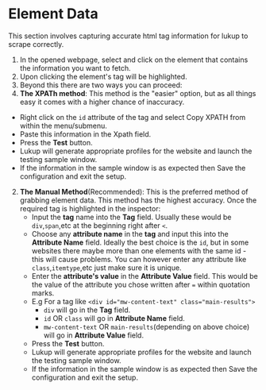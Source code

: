 # Element Data

This section involves capturing accurate html tag information for lukup to scrape correctly.

1. In the opened webpage, select and click on the element that contains the information you want to fetch.
2. Upon clicking the element's tag will be highlighted.
3. Beyond this there are two ways you can proceed:
 1. **The XPATh method**:
    This method is the "easier" option, but as all things easy it comes with a higher chance of inaccuracy.
   - Right click on the `id` attribute of the tag and select Copy XPATH from within the menu/submenu.
   - Paste this information in the Xpath field.
   - Press the **Test** button.
   - Lukup will generate appropriate profiles for the website and launch the testing sample window.
   - If the information in the sample window is as expected then Save the configuration and exit the setup.
 2. **The Manual Method**(Recommended):
    This is the preferred method of grabbing element data. This method has the highest accuracy.
    Once the required tag is highlighted in the inspector:
    - Input the **tag** name into the **Tag** field. Usually these would be `div`,`span`,etc at the beginning right after `<`.
    - Choose any **attribute name** in the **tag** and input this into the **Attribute Name** field. Ideally the best choice is the `id`, but in some websites there maybe more than one elements with the same id - this will cause problems. You can however enter any attribute like `class`,`itemtype`,etc just make sure it is unique.
    - Enter the **attribute's value** in the **Attribute Value** field. This would be the value of the attribute you chose written after `=` within quotation marks.
    - E.g For a tag like `<div id="mw-content-text" class="main-results">`
      - `div` will go in the **Tag** field.
      - `id` OR `class` will go in **Attribute Name** field.
      - `mw-content-text` OR `main-results`(depending on above choice) will go in **Attribute Value** field. 
    - Press the **Test** button.
    - Lukup will generate appropriate profiles for the website and launch the testing sample window.
    - If the information in the sample window is as expected then Save the configuration and exit the setup.
